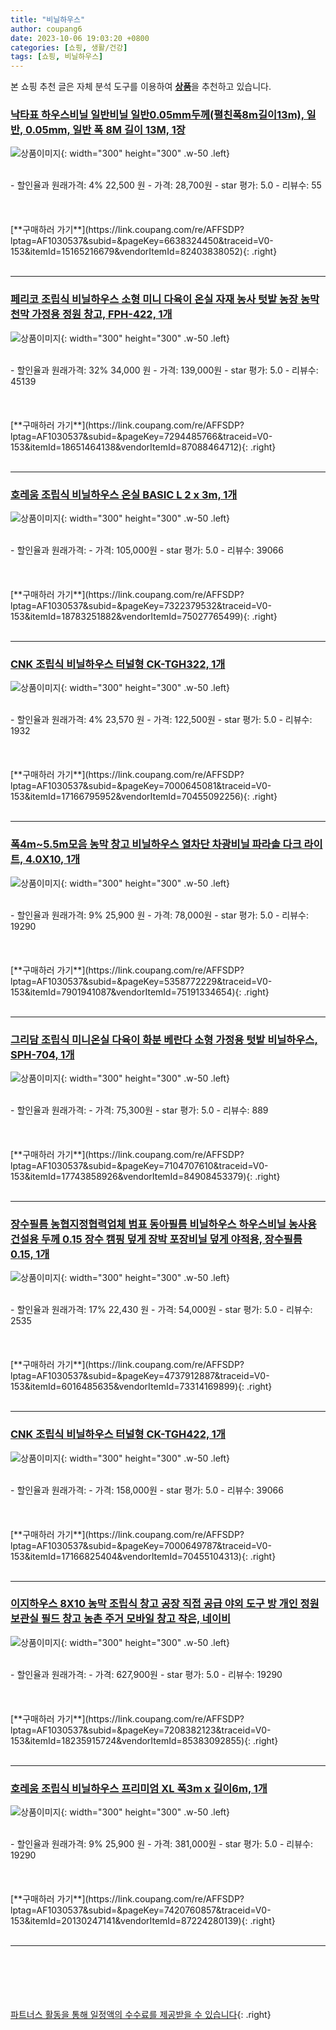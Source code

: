 ```yaml
---
title: "비닐하우스"
author: coupang6
date: 2023-10-06 19:03:20 +0800
categories: [쇼핑, 생활/건강]
tags: [쇼핑, 비닐하우스]
---
```


본 쇼핑 추천 글은 자체 분석 도구를 이용하여 [**상품**](https://link.coupang.com/a/bao1ui)을 추천하고 있습니다.

### [낙타표 하우스비닐 일반비닐 일반0.05mm두께(펼친폭8m길이13m), 일반, 0.05mm, 일반 폭 8M 길이 13M, 1장](https://link.coupang.com/re/AFFSDP?lptag=AF1030537&subid=&pageKey=6638324450&traceid=V0-153&itemId=15165216679&vendorItemId=82403838052)

![상품이미지](https://thumbnail9.coupangcdn.com/thumbnails/remote/230x230ex/image/vendor_inventory/0f99/253c2cc6f3513dfa96b17bf7e2aba68fd331ba09ec38c7c1540adbbad23d.jpg){: width="300" height="300" .w-50 .left}


<br>
- 할인율과 원래가격: 4%  22,500   원
- 가격: 28,700원
- star 평가: 5.0
- 리뷰수: 55
<br>
<br>
<br>
<br>
[**구매하러 가기**](https://link.coupang.com/re/AFFSDP?lptag=AF1030537&subid=&pageKey=6638324450&traceid=V0-153&itemId=15165216679&vendorItemId=82403838052){: .right}
<br>
<br>

---

### [페리코 조립식 비닐하우스 소형 미니 다육이 온실 자재 농사 텃밭 농장 농막 천막 가정용 정원 창고, FPH-422, 1개](https://link.coupang.com/re/AFFSDP?lptag=AF1030537&subid=&pageKey=7294485766&traceid=V0-153&itemId=18651464138&vendorItemId=87088464712)

![상품이미지](https://thumbnail8.coupangcdn.com/thumbnails/remote/230x230ex/image/vendor_inventory/1238/54a75562cb65cee9ee4736f53bae309242eb8996e303f4ba12c1a1f72ab9.jpg){: width="300" height="300" .w-50 .left}


<br>
- 할인율과 원래가격: 32%  34,000   원
- 가격: 139,000원
- star 평가: 5.0
- 리뷰수: 45139
<br>
<br>
<br>
<br>
[**구매하러 가기**](https://link.coupang.com/re/AFFSDP?lptag=AF1030537&subid=&pageKey=7294485766&traceid=V0-153&itemId=18651464138&vendorItemId=87088464712){: .right}
<br>
<br>

---

### [호레움 조립식 비닐하우스 온실 BASIC L 2 x 3m, 1개](https://link.coupang.com/re/AFFSDP?lptag=AF1030537&subid=&pageKey=7322379532&traceid=V0-153&itemId=18783251882&vendorItemId=75027765499)

![상품이미지](https://thumbnail7.coupangcdn.com/thumbnails/remote/230x230ex/image/retail/images/7120807443364141-cc74212b-76a3-4060-bb9e-037756880879.JPG){: width="300" height="300" .w-50 .left}


<br>
- 할인율과 원래가격: 
- 가격: 105,000원
- star 평가: 5.0
- 리뷰수: 39066
<br>
<br>
<br>
<br>
[**구매하러 가기**](https://link.coupang.com/re/AFFSDP?lptag=AF1030537&subid=&pageKey=7322379532&traceid=V0-153&itemId=18783251882&vendorItemId=75027765499){: .right}
<br>
<br>

---

### [CNK 조립식 비닐하우스 터널형 CK-TGH322, 1개](https://link.coupang.com/re/AFFSDP?lptag=AF1030537&subid=&pageKey=7000645081&traceid=V0-153&itemId=17166795952&vendorItemId=70455092256)

![상품이미지](https://thumbnail10.coupangcdn.com/thumbnails/remote/230x230ex/image/vendor_inventory/adce/b914c891aaa3e6301f24bb82d2d34805a5402f4f3effa5e48afe1cf81efa.jpg){: width="300" height="300" .w-50 .left}


<br>
- 할인율과 원래가격: 4%  23,570   원
- 가격: 122,500원
- star 평가: 5.0
- 리뷰수: 1932
<br>
<br>
<br>
<br>
[**구매하러 가기**](https://link.coupang.com/re/AFFSDP?lptag=AF1030537&subid=&pageKey=7000645081&traceid=V0-153&itemId=17166795952&vendorItemId=70455092256){: .right}
<br>
<br>

---

### [폭4m~5.5m모음 농막 창고 비닐하우스 열차단 차광비닐 파라솔 다크 라이트, 4.0X10, 1개](https://link.coupang.com/re/AFFSDP?lptag=AF1030537&subid=&pageKey=5358772229&traceid=V0-153&itemId=7901941087&vendorItemId=75191334654)

![상품이미지](https://thumbnail6.coupangcdn.com/thumbnails/remote/230x230ex/image/vendor_inventory/2fa7/30368ed4f22697faafb8bd234117da087484fc8ef2bd8d92490936921711.png){: width="300" height="300" .w-50 .left}


<br>
- 할인율과 원래가격: 9%  25,900   원
- 가격: 78,000원
- star 평가: 5.0
- 리뷰수: 19290
<br>
<br>
<br>
<br>
[**구매하러 가기**](https://link.coupang.com/re/AFFSDP?lptag=AF1030537&subid=&pageKey=5358772229&traceid=V0-153&itemId=7901941087&vendorItemId=75191334654){: .right}
<br>
<br>

---

### [그리담 조립식 미니온실 다육이 화분 베란다 소형 가정용 텃밭 비닐하우스, SPH-704, 1개](https://link.coupang.com/re/AFFSDP?lptag=AF1030537&subid=&pageKey=7104707610&traceid=V0-153&itemId=17743858926&vendorItemId=84908453379)

![상품이미지](https://thumbnail7.coupangcdn.com/thumbnails/remote/230x230ex/image/vendor_inventory/a6ed/ca1f663f1b148535801896acf37706b058234ce54e17584e323a2b146e17.jpg){: width="300" height="300" .w-50 .left}


<br>
- 할인율과 원래가격: 
- 가격: 75,300원
- star 평가: 5.0
- 리뷰수: 889
<br>
<br>
<br>
<br>
[**구매하러 가기**](https://link.coupang.com/re/AFFSDP?lptag=AF1030537&subid=&pageKey=7104707610&traceid=V0-153&itemId=17743858926&vendorItemId=84908453379){: .right}
<br>
<br>

---

### [장수필름 농협지정협력업체 범표 동아필름 비닐하우스 하우스비닐 농사용 건설용 두께 0.15 장수 캠핑 덮게 장박 포장비닐 덮게 야적용, 장수필름 0.15, 1개](https://link.coupang.com/re/AFFSDP?lptag=AF1030537&subid=&pageKey=4737912887&traceid=V0-153&itemId=6016485635&vendorItemId=73314169899)

![상품이미지](https://thumbnail10.coupangcdn.com/thumbnails/remote/230x230ex/image/vendor_inventory/7455/4916847f6ff4b2c1c3aba73a1f9c3b8f6d8ad977968ae738c78067b5d79f.jpg){: width="300" height="300" .w-50 .left}


<br>
- 할인율과 원래가격: 17%  22,430   원
- 가격: 54,000원
- star 평가: 5.0
- 리뷰수: 2535
<br>
<br>
<br>
<br>
[**구매하러 가기**](https://link.coupang.com/re/AFFSDP?lptag=AF1030537&subid=&pageKey=4737912887&traceid=V0-153&itemId=6016485635&vendorItemId=73314169899){: .right}
<br>
<br>

---

### [CNK 조립식 비닐하우스 터널형 CK-TGH422, 1개](https://link.coupang.com/re/AFFSDP?lptag=AF1030537&subid=&pageKey=7000649787&traceid=V0-153&itemId=17166825404&vendorItemId=70455104313)

![상품이미지](https://thumbnail10.coupangcdn.com/thumbnails/remote/230x230ex/image/vendor_inventory/9e48/0e6feeb475d8d45aa1c230c0800d6ac0af5e204e1fe54b319b137874a181.png){: width="300" height="300" .w-50 .left}


<br>
- 할인율과 원래가격: 
- 가격: 158,000원
- star 평가: 5.0
- 리뷰수: 39066
<br>
<br>
<br>
<br>
[**구매하러 가기**](https://link.coupang.com/re/AFFSDP?lptag=AF1030537&subid=&pageKey=7000649787&traceid=V0-153&itemId=17166825404&vendorItemId=70455104313){: .right}
<br>
<br>

---

### [이지하우스 8X10 농막 조립식 창고 공장 직접 공급 야외 도구 방 개인 정원 보관실 필드 창고 농촌 주거 모바일 창고 작은, 네이비](https://link.coupang.com/re/AFFSDP?lptag=AF1030537&subid=&pageKey=7208382123&traceid=V0-153&itemId=18235915724&vendorItemId=85383092855)

![상품이미지](https://thumbnail8.coupangcdn.com/thumbnails/remote/230x230ex/image/vendor_inventory/7121/76da1db5794cf1d73b126d8cf2642d47f92d48e467c8c5bef07fe6042772.jpg){: width="300" height="300" .w-50 .left}


<br>
- 할인율과 원래가격: 
- 가격: 627,900원
- star 평가: 5.0
- 리뷰수: 19290
<br>
<br>
<br>
<br>
[**구매하러 가기**](https://link.coupang.com/re/AFFSDP?lptag=AF1030537&subid=&pageKey=7208382123&traceid=V0-153&itemId=18235915724&vendorItemId=85383092855){: .right}
<br>
<br>

---

### [호레움 조립식 비닐하우스 프리미엄 XL 폭3m x 길이6m, 1개](https://link.coupang.com/re/AFFSDP?lptag=AF1030537&subid=&pageKey=7420760857&traceid=V0-153&itemId=20130247141&vendorItemId=87224280139)

![상품이미지](https://thumbnail8.coupangcdn.com/thumbnails/remote/230x230ex/image/vendor_inventory/e81c/d83933008a663dafc34db28699078947c99500b953c57ade30970a381c7f.jpg){: width="300" height="300" .w-50 .left}


<br>
- 할인율과 원래가격: 9%  25,900   원
- 가격: 381,000원
- star 평가: 5.0
- 리뷰수: 19290
<br>
<br>
<br>
<br>
[**구매하러 가기**](https://link.coupang.com/re/AFFSDP?lptag=AF1030537&subid=&pageKey=7420760857&traceid=V0-153&itemId=20130247141&vendorItemId=87224280139){: .right}
<br>
<br>

---
<br><br><br><br><br> [파트너스 활동을 통해 일정액의 수수료를 제공받을 수 있습니다](https://link.coupang.com/a/bao1ui){: .right}